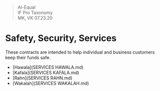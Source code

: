 > Al-Equal  
> IF Pro Taxonomy  
> MK, VK 07.23.20

# Safety, Security, Services
These contracts are intended to help individual and business customers keep
their funds safe.

- [Hawala](SERVICES HAWALA.md)
- [Kafala](SERVICES KAFALA.md)
- [Rahn](SERVICES RAHN.md)
- [Wakalah](SERVICES WAKALAH.md)
